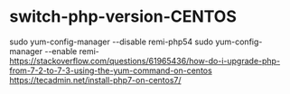 # switch-php-version-CENTOS

sudo yum-config-manager --disable remi-php54
sudo yum-config-manager --enable remi-
https://stackoverflow.com/questions/61965436/how-do-i-upgrade-php-from-7-2-to-7-3-using-the-yum-command-on-centos
https://tecadmin.net/install-php7-on-centos7/
